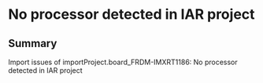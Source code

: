 # No processor detected in IAR project
## Summary
Import issues of importProject.board_FRDM-IMXRT1186: No processor detected in IAR project